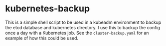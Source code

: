 # kubernetes-backup

This is a simple shell script to be used in a kubeadm environment to backup the
etcd database and kubernetes directory.  I use this to backup the config once a
day with a Kubernetes job.  See the `cluster-backup.yaml` for an example of how
this could be used.
